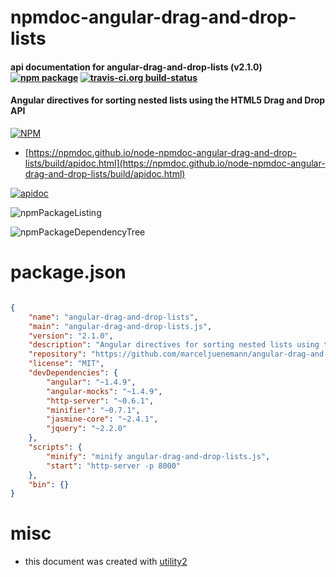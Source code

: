 # npmdoc-angular-drag-and-drop-lists

#### api documentation for  angular-drag-and-drop-lists (v2.1.0)  [![npm package](https://img.shields.io/npm/v/npmdoc-angular-drag-and-drop-lists.svg?style=flat-square)](https://www.npmjs.org/package/npmdoc-angular-drag-and-drop-lists) [![travis-ci.org build-status](https://api.travis-ci.org/npmdoc/node-npmdoc-angular-drag-and-drop-lists.svg)](https://travis-ci.org/npmdoc/node-npmdoc-angular-drag-and-drop-lists)

#### Angular directives for sorting nested lists using the HTML5 Drag and Drop API

[![NPM](https://nodei.co/npm/angular-drag-and-drop-lists.png?downloads=true&downloadRank=true&stars=true)](https://www.npmjs.com/package/angular-drag-and-drop-lists)

- [https://npmdoc.github.io/node-npmdoc-angular-drag-and-drop-lists/build/apidoc.html](https://npmdoc.github.io/node-npmdoc-angular-drag-and-drop-lists/build/apidoc.html)

[![apidoc](https://npmdoc.github.io/node-npmdoc-angular-drag-and-drop-lists/build/screenCapture.buildCi.browser.%252Ftmp%252Fbuild%252Fapidoc.html.png)](https://npmdoc.github.io/node-npmdoc-angular-drag-and-drop-lists/build/apidoc.html)

![npmPackageListing](https://npmdoc.github.io/node-npmdoc-angular-drag-and-drop-lists/build/screenCapture.npmPackageListing.svg)

![npmPackageDependencyTree](https://npmdoc.github.io/node-npmdoc-angular-drag-and-drop-lists/build/screenCapture.npmPackageDependencyTree.svg)



# package.json

```json

{
    "name": "angular-drag-and-drop-lists",
    "main": "angular-drag-and-drop-lists.js",
    "version": "2.1.0",
    "description": "Angular directives for sorting nested lists using the HTML5 Drag and Drop API",
    "repository": "https://github.com/marceljuenemann/angular-drag-and-drop-lists",
    "license": "MIT",
    "devDependencies": {
        "angular": "~1.4.9",
        "angular-mocks": "~1.4.9",
        "http-server": "~0.6.1",
        "minifier": "~0.7.1",
        "jasmine-core": "~2.4.1",
        "jquery": "~2.2.0"
    },
    "scripts": {
        "minify": "minify angular-drag-and-drop-lists.js",
        "start": "http-server -p 8000"
    },
    "bin": {}
}
```



# misc
- this document was created with [utility2](https://github.com/kaizhu256/node-utility2)
